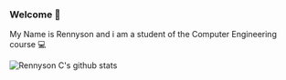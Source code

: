 ### Welcome 👋

My Name is Rennyson and i am a student of the Computer Engineering course 💻

![Rennyson C's github stats](https://github-readme-stats.vercel.app/api?username=rennysonc&show_icons=true&theme=radical)

<!--
**rennysonc/rennysonc** is a ✨ _special_ ✨ repository because its `README.md` (this file) appears on your GitHub profile.

Here are some ideas to get you started:

- 🔭 I’m currently working on ...
- 🌱 I’m currently learning ...
- 👯 I’m looking to collaborate on ...
- 🤔 I’m looking for help with ...
- 💬 Ask me about ...
- 📫 How to reach me: ...
- 😄 Pronouns: ...
- ⚡ Fun fact: ...
-->
